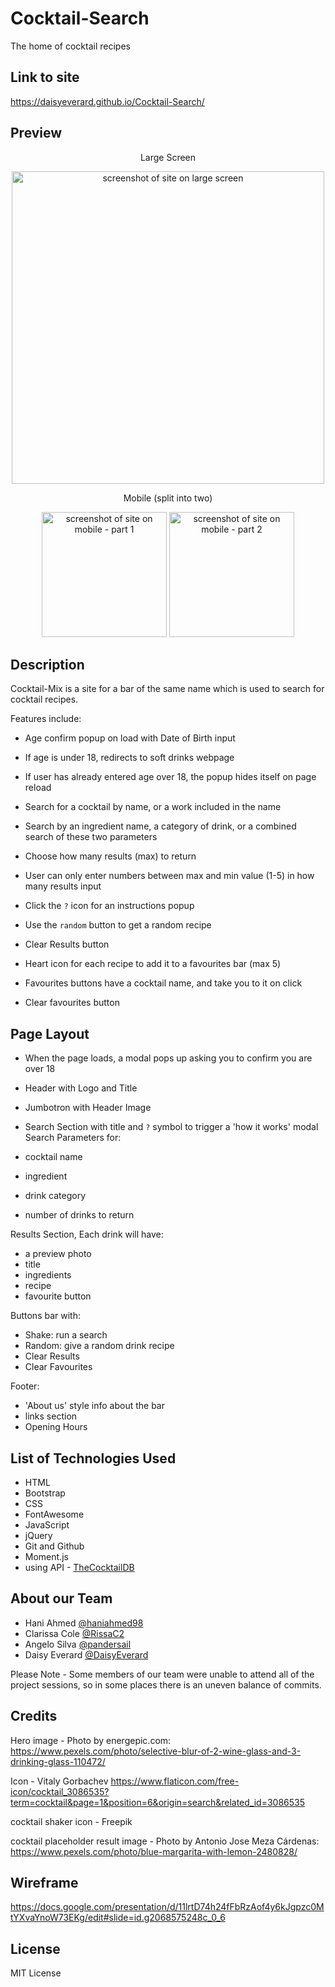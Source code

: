 # Cocktail-Search
The home of cocktail recipes

## Link to site

https://daisyeverard.github.io/Cocktail-Search/

## Preview

<p align="center">Large Screen</p>
<p align="center">
  <img src="./assets/images/preview-laptop.png" width="500" alt="screenshot of site on large screen">
</p>
<p align="center">Mobile (split into two)</p>
<p align="center">
<img src="./assets/images/preview-mobile-1.png" width="200" alt="screenshot of site on mobile - part 1">
  <img src="./assets/images/preview-mobile-2.png" width="200" alt="screenshot of site on mobile - part 2">
</p>

## Description

Cocktail-Mix is a site for a bar of the same name which is used to search for cocktail recipes. 

Features include:

- Age confirm popup on load with Date of Birth input
- If age is under 18, redirects to soft drinks webpage
- If user has already entered age over 18, the popup hides itself on page reload

- Search for a cocktail by name, or a work included in the name
- Search by an ingredient name, a category of drink, or a combined search of these two parameters
- Choose how many results (max) to return
- User can only enter numbers between max and min value (1-5) in how many results input

- Click the `?` icon for an instructions popup
- Use the `random` button to get a random recipe
- Clear Results button

- Heart icon for each recipe to add it to a favourites bar (max 5)
- Favourites buttons have a cocktail name, and take you to it on click
- Clear favourites button

## Page Layout

- When the page loads, a modal pops up asking you to confirm you are over 18
- Header with Logo and Title
- Jumbotron with Header Image

- Search Section with title and `?` symbol to trigger a 'how it works' modal
Search Parameters for:
- cocktail name
- ingredient
- drink category
- number of drinks to return

Results Section, Each drink will have:
- a preview photo
- title
- ingredients
- recipe
- favourite button

Buttons bar with:
- Shake: run a search
- Random: give a random drink recipe
- Clear Results
- Clear Favourites

Footer:
- 'About us' style info about the bar
- links section
- Opening Hours

## List of Technologies Used

- HTML
- Bootstrap
- CSS
- FontAwesome
- JavaScript
- jQuery
- Git and Github
- Moment.js
- using API - [TheCocktailDB](https://www.thecocktaildb.com/api.php)

## About our Team

- Hani Ahmed [@haniahmed98](https://www.github.com/haniahmed98)
- Clarissa Cole [@RissaC2](https://www.github.com/RissaC2)
- Angelo Silva [@pandersail](https://www.github.com/pandersail)
- Daisy Everard [@DaisyEverard](https://www.github.com/DaisyEverard)

Please Note - Some members of our team were unable to attend all of the project sessions, so in some places there is an uneven balance of commits. 

## Credits
Hero image - Photo by energepic.com:
 https://www.pexels.com/photo/selective-blur-of-2-wine-glass-and-3-drinking-glass-110472/

Icon - Vitaly Gorbachev 
https://www.flaticon.com/free-icon/cocktail_3086535?term=cocktail&page=1&position=6&origin=search&related_id=3086535

cocktail shaker icon - Freepik

cocktail placeholder result image - Photo by Antonio Jose Meza Cárdenas:
https://www.pexels.com/photo/blue-margarita-with-lemon-2480828/


## Wireframe

https://docs.google.com/presentation/d/11lrtD74h24fFbRzAof4y6kJgpzc0MtYXvaYnoW73EKg/edit#slide=id.g2068575248c_0_6

## License

MIT License